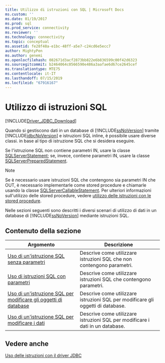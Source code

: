 ```yaml
---
title: Utilizzo di istruzioni con SQL | Microsoft Docs
ms.custom: ''
ms.date: 01/19/2017
ms.prod: sql
ms.prod_service: connectivity
ms.reviewer: ''
ms.technology: connectivity
ms.topic: conceptual
ms.assetid: fe28f48a-e1bc-48ff-a5e7-c24cd6e5ecc7
author: MightyPen
ms.author: genemi
ms.openlocfilehash: 082671d3acf2873bb822e6b836599c00f42d6323
ms.sourcegitcommit: b2464064c0566590e486a3aafae6d67ce2645cef
ms.translationtype: MTE75
ms.contentlocale: it-IT
ms.lasthandoff: 07/15/2019
ms.locfileid: "67916167"
---
```

# <a name="using-statements-with-sql"></a>Utilizzo di istruzioni SQL

[!INCLUDE[Driver_JDBC_Download](../../includes/driver_jdbc_download.md)]

Quando si gestiscono dati in un database di [!INCLUDE[ssNoVersion](../../includes/ssnoversion-md.md)] tramite [!INCLUDE[jdbcNoVersion](../../includes/jdbcnoversion_md.md)] e istruzioni SQL inline, è possibile usare diverse classi. in base al tipo di istruzione SQL che si desidera eseguire.  
  
Se l'istruzione SQL non contiene parametri IN, usare la classe [SQLServerStatement](../../connect/jdbc/reference/sqlserverstatement-class.md); se, invece, contiene parametri IN, usare la classe [SQLServerPreparedStatement](../../connect/jdbc/reference/sqlserverpreparedstatement-class.md).  
  
> [!NOTE]  
> Se è necessario usare istruzioni SQL che contengono sia parametri IN che OUT, è necessario implementarle come stored procedure e chiamarle usando la classe [SQLServerCallableStatement](../../connect/jdbc/reference/sqlservercallablestatement-class.md). Per ulteriori informazioni sull'utilizzo delle stored procedure, vedere [utilizzo delle istruzioni con le stored procedure](../../connect/jdbc/using-statements-with-stored-procedures.md).  
  
Nelle sezioni seguenti sono descritti i diversi scenari di utilizzo di dati in un database di [!INCLUDE[ssNoVersion](../../includes/ssnoversion-md.md)] mediante istruzioni SQL.  

## <a name="in-this-section"></a>Contenuto della sezione  

| Argomento                                                                                                                        | Descrizione                                                       |
| ---------------------------------------------------------------------------------------------------------------------------- | ----------------------------------------------------------------- |
| [Uso di un'istruzione SQL senza parametri](../../connect/jdbc/using-an-sql-statement-with-no-parameters.md)                 | Descrive come utilizzare istruzioni SQL che non contengono parametri.   |
| [Uso di istruzioni SQL con parametri](../../connect/jdbc/using-an-sql-statement-with-parameters.md)                       | Descrive come utilizzare istruzioni SQL che contengono parametri.      |
| [Uso di un'istruzione SQL per modificare gli oggetti di database](../../connect/jdbc/using-an-sql-statement-to-modify-database-objects.md) | Descrive come utilizzare istruzioni SQL per modificare gli oggetti di database.   |
| [Uso di un'istruzione SQL per modificare i dati](../../connect/jdbc/using-an-sql-statement-to-modify-data.md)                         | Descrive come utilizzare istruzioni SQL per modificare i dati in un database. |
  
## <a name="see-also"></a>Vedere anche

[Uso delle istruzioni con il driver JDBC](../../connect/jdbc/using-statements-with-the-jdbc-driver.md)  
